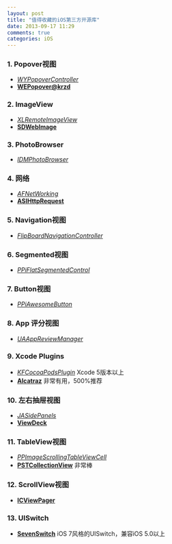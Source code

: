 ```yaml
---
layout: post
title: "值得收藏的iOS第三方开源库"
date: 2013-09-17 11:29
comments: true
categories: iOS
---
```


### 1. Popover视图
*  [_WYPopoverController_](https://github.com/nicolaschengdev/WYPopoverController)
*  [**WEPopover@krzd**](https://github.com/werner77/WEPopover)

### 2. ImageView
* [_XLRemoteImageView_](https://github.com/xmartlabs/XLRemoteImageView)
* [**SDWebImage**](https://github.com/rs/SDWebImage)

### 3. PhotoBrowser
* [_IDMPhotoBrowser_](https://github.com/appkraft/IDMPhotoBrowser)

### 4. 网络
* [_AFNetWorking_](https://github.com/AFNetworking/AFNetworking)
* [**ASIHttpRequest**](https://github.com/pokeb/asi-http-request)

### 5. Navigation视图
* [_FlipBoardNavigationController_](https://github.com/michaelhenry/FlipBoardNavigationController)

### 6. Segmented视图
* [_PPiFlatSegmentedControl_](https://github.com/pepibumur/PPiFlatSegmentedControl)

### 7. Button视图
* [_PPiAwesomeButton_](https://github.com/pepibumur/PPiAwesomeButton)

### 8. App 评分视图
* [_UAAppReviewManager_](https://github.com/UrbanApps/UAAppReviewManager)

### 9. Xcode Plugins
* [_KFCocoaPodsPlugin_](https://github.com/ricobeck/KFCocoaPodsPlugin) Xcode 5版本以上
* [**Alcatraz**](http://mneorr.github.io/Alcatraz/) 非常有用，500%推荐

### 10. 左右抽屉视图
* [_JASidePanels_](https://github.com/gotosleep/JASidePanels)
* [**ViewDeck**](https://github.com/Inferis/ViewDeck)

### 11. TableView视图
* [_PPImageScrollingTableViewCell_](https://github.com/popochess/PPImageScrollingTableViewCell)
* [**PSTCollectionView**](https://github.com/steipete/PSTCollectionView) 非常棒

### 12. ScrollView视图
* [**ICViewPager**](https://github.com/monsieurje/ICViewPager.git)

### 13. UISwitch
* [**SevenSwitch**](https://github.com/bvogelzang/SevenSwitch) iOS 7风格的UISwitch，兼容iOS 5.0以上









